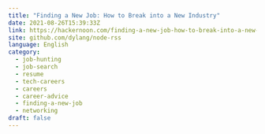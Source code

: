 ```yaml
---
title: "Finding a New Job: How to Break into a New Industry"
date: 2021-08-26T15:39:33Z
link: https://hackernoon.com/finding-a-new-job-how-to-break-into-a-new-industry?source=rss&utm_medium=RSS&utm_source=news.12bit.vn
site: github.com/dylang/node-rss
language: English
category:
  - job-hunting
  - job-search
  - resume
  - tech-careers
  - careers
  - career-advice
  - finding-a-new-job
  - networking
draft: false
---
```

